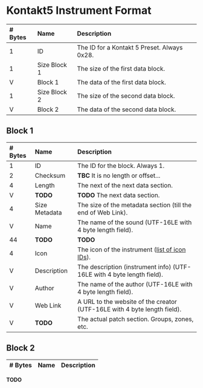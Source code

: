 # Kontakt5 Instrument Format

| # Bytes | Name         | Description                                                                     |
| :-------|:-------------|:--------------------------------------------------------------------------------|
| 1       | ID           | The ID for a Kontakt 5 Preset. Always 0x28.                                     |
| 1       | Size Block 1 | The size of the first data block.                                               |
| V       | Block 1      | The data of the first data block.                                               |
| 1       | Size Block 2 | The size of the second data block.                                              |
| V       | Block 2      | The data of the second data block.                                              |

## Block 1

| # Bytes | Name          | Description                                                                     |
| :-------|:--------------|:--------------------------------------------------------------------------------|
| 1       | ID            | The ID for the block. Always 1.                                                 |
| 2       | Checksum      | **TBC** It is no length or offset...                                            |
| 4       | Length        | The next of the next data section.                                              |
| V       | **TODO**      | **TODO** The next data section.                                                 |
| 4       | Size Metadata | The size of the metadata section (till the end of Web Link).                    |
| V       | Name          | The name of the sound (UTF-16LE with 4 byte length field).                      |
| 44      | **TODO**      | **TODO**                                                                        |
| 4       | Icon          | The icon of the instrument ([list of icon IDs](./Icons.md)).                    |
| V       | Description   | The description (instrument info) (UTF-16LE with 4 byte length field).          |
| V       | Author        | The name of the author (UTF-16LE with 4 byte length field).                     |
| V       | Web Link      | A URL to the website of the creator (UTF-16LE with 4 byte length field).        |
| V       | **TODO**      | The actual patch section. Groups, zones, etc.                                   |

## Block 2

| # Bytes | Name          | Description                                                                     |
| :-------|:--------------|:--------------------------------------------------------------------------------|

**TODO**